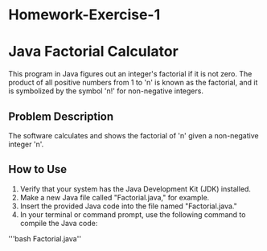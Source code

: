 # Homework-Exercise-1

# Java Factorial Calculator
   This program in Java figures out an integer's factorial if it is not zero. The product of all positive numbers from 1 to 'n' is known as the factorial, and it is symbolized by the symbol 'n!' for non-negative 
   integers.

## Problem Description

   The software calculates and shows the factorial of 'n' given a non-negative integer 'n'.

## How to Use

   1. Verify that your system has the Java Development Kit (JDK) installed.
   2. Make a new Java file called "Factorial.java," for example.
   3. Insert the provided Java code into the file named "Factorial.java."
   4. In your terminal or command prompt, use the following command to compile the Java code:

   '''bash Factorial.java''
